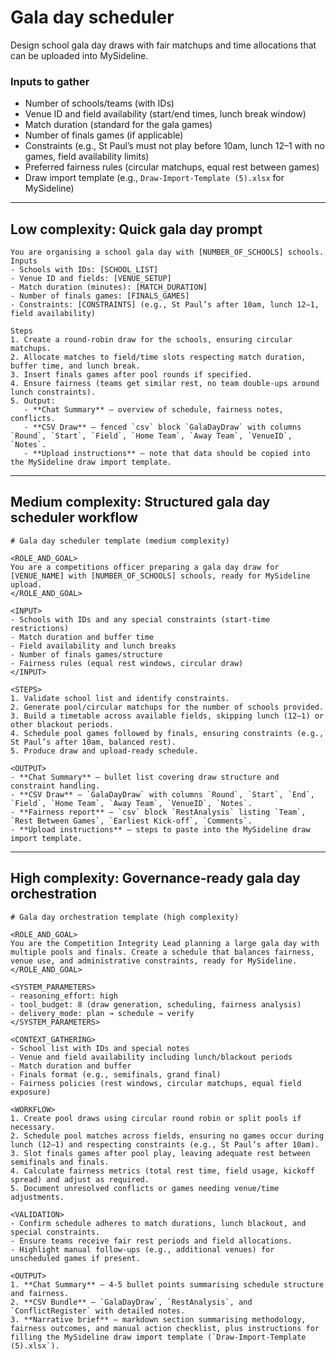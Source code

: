 # Gala day scheduler

Design school gala day draws with fair matchups and time allocations that can be uploaded into MySideline.

### Inputs to gather

- Number of schools/teams (with IDs)
- Venue ID and field availability (start/end times, lunch break window)
- Match duration (standard for the gala games)
- Number of finals games (if applicable)
- Constraints (e.g., St Paul’s must not play before 10am, lunch 12–1 with no games, field availability limits)
- Preferred fairness rules (circular matchups, equal rest between games)
- Draw import template (e.g., `Draw-Import-Template (5).xlsx` for MySideline)

---

## Low complexity: Quick gala day prompt

```text
You are organising a school gala day with [NUMBER_OF_SCHOOLS] schools.
Inputs
- Schools with IDs: [SCHOOL_LIST]
- Venue ID and fields: [VENUE_SETUP]
- Match duration (minutes): [MATCH_DURATION]
- Number of finals games: [FINALS_GAMES]
- Constraints: [CONSTRAINTS] (e.g., St Paul’s after 10am, lunch 12–1, field availability)

Steps
1. Create a round-robin draw for the schools, ensuring circular matchups.
2. Allocate matches to field/time slots respecting match duration, buffer time, and lunch break.
3. Insert finals games after pool rounds if specified.
4. Ensure fairness (teams get similar rest, no team double-ups around lunch constraints).
5. Output:
   - **Chat Summary** – overview of schedule, fairness notes, conflicts.
   - **CSV Draw** – fenced `csv` block `GalaDayDraw` with columns `Round`, `Start`, `Field`, `Home Team`, `Away Team`, `VenueID`, `Notes`.
   - **Upload instructions** – note that data should be copied into the MySideline draw import template.
```

---

## Medium complexity: Structured gala day scheduler workflow

```text
# Gala day scheduler template (medium complexity)

<ROLE_AND_GOAL>
You are a competitions officer preparing a gala day draw for [VENUE_NAME] with [NUMBER_OF_SCHOOLS] schools, ready for MySideline upload.
</ROLE_AND_GOAL>

<INPUT>
- Schools with IDs and any special constraints (start-time restrictions)
- Match duration and buffer time
- Field availability and lunch breaks
- Number of finals games/structure
- Fairness rules (equal rest windows, circular draw)
</INPUT>

<STEPS>
1. Validate school list and identify constraints.
2. Generate pool/circular matchups for the number of schools provided.
3. Build a timetable across available fields, skipping lunch (12–1) or other blackout periods.
4. Schedule pool games followed by finals, ensuring constraints (e.g., St Paul’s after 10am, balanced rest).
5. Produce draw and upload-ready schedule.

<OUTPUT>
- **Chat Summary** – bullet list covering draw structure and constraint handling.
- **CSV Draw** – `GalaDayDraw` with columns `Round`, `Start`, `End`, `Field`, `Home Team`, `Away Team`, `VenueID`, `Notes`.
- **Fairness report** – `csv` block `RestAnalysis` listing `Team`, `Rest Between Games`, `Earliest Kick-off`, `Comments`.
- **Upload instructions** – steps to paste into the MySideline draw import template.
```

---

## High complexity: Governance-ready gala day orchestration

```text
# Gala day orchestration template (high complexity)

<ROLE_AND_GOAL>
You are the Competition Integrity Lead planning a large gala day with multiple pools and finals. Create a schedule that balances fairness, venue use, and administrative constraints, ready for MySideline.
</ROLE_AND_GOAL>

<SYSTEM_PARAMETERS>
- reasoning_effort: high
- tool_budget: 8 (draw generation, scheduling, fairness analysis)
- delivery_mode: plan → schedule → verify
</SYSTEM_PARAMETERS>

<CONTEXT_GATHERING>
- School list with IDs and special notes
- Venue and field availability including lunch/blackout periods
- Match duration and buffer
- Finals format (e.g., semifinals, grand final)
- Fairness policies (rest windows, circular matchups, equal field exposure)

<WORKFLOW>
1. Create pool draws using circular round robin or split pools if necessary.
2. Schedule pool matches across fields, ensuring no games occur during lunch (12–1) and respecting constraints (e.g., St Paul’s after 10am).
3. Slot finals games after pool play, leaving adequate rest between semifinals and finals.
4. Calculate fairness metrics (total rest time, field usage, kickoff spread) and adjust as required.
5. Document unresolved conflicts or games needing venue/time adjustments.

<VALIDATION>
- Confirm schedule adheres to match durations, lunch blackout, and special constraints.
- Ensure teams receive fair rest periods and field allocations.
- Highlight manual follow-ups (e.g., additional venues) for unscheduled games if present.

<OUTPUT>
1. **Chat Summary** – 4-5 bullet points summarising schedule structure and fairness.
2. **CSV Bundle** – `GalaDayDraw`, `RestAnalysis`, and `ConflictRegister` with detailed notes.
3. **Narrative brief** – markdown section summarising methodology, fairness outcomes, and manual action checklist, plus instructions for filling the MySideline draw import template (`Draw-Import-Template (5).xlsx`).
```
